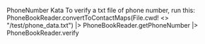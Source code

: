 PhoneNumber Kata
To verify a txt file of phone number, run this:
PhoneBookReader.convertToContactMaps(File.cwd! <> "/test/phone_data.txt") |> PhoneBookReader.getPhoneNumber |> PhoneBookReader.verify
